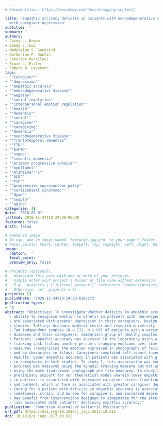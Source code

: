 ```yaml
---
# Documentation: https://wowchemy.com/docs/managing-content/

title: 'Empathic accuracy deficits in patients with neurodegenerative disease: Association
  with caregiver depression'
subtitle: ''
summary: ''
authors:
- Casey L. Brown
- Sandy J. Lwi
- Madeleine S. Goodkind
- Katherine P. Rankin
- Jennifer Merrilees
- Bruce L. Miller
- Robert W. Levenson
tags:
- '"Caregiver"'
- '"depression"'
- '"empathic accuracy"'
- '"neurodegenerative disease"'
- '"empathy"'
- '"social regulation"'
- '"interpersonal emotion regulation"'
- '"health"'
- '"dementia"'
- '"social"'
- '"caregiver"'
- '"caregiving"'
- '"dementia"'
- '"neurodegenerative disease"'
- '"frontotemporal dementia"'
- '"FTD"'
- '"bvFTD"'
- '"svppa"'
- '"semantic dementia"'
- '"primary progressive aphasia"'
- '"nonfluent"'
- '"Alzheimer''s"'
- '"ALS"'
- '"PSP"'
- '"progressive supranuclear palsy"'
- '"corticobasal syndromec"'
- '"dyad"'
- '"couple"'
- '"aging"'
categories: []
date: '2018-01-01'
lastmod: 2020-11-24T18:24:20-05:00
featured: false
draft: false

# Featured image
# To use, add an image named `featured.jpg/png` to your page's folder.
# Focal points: Smart, Center, TopLeft, Top, TopRight, Left, Right, BottomLeft, Bottom, BottomRight.
image:
  caption: ''
  focal_point: ''
  preview_only: false

# Projects (optional).
#   Associate this post with one or more of your projects.
#   Simply enter your project's folder or file name without extension.
#   E.g. `projects = ["internal-project"]` references `content/project/deep-learning/index.md`.
#   Otherwise, set `projects = []`.
projects: []
publishDate: '2020-11-24T23:24:20.010257Z'
publication_types:
- '2'
abstract: "Objectives: To investigate whether deficits in empathic accuracy (i.e.,\
  \ ability to recognize emotion in others) in patients with neurodegenerative disease\
  \ are associated with greater depression in their caregivers. Design: Two cross-sectional\
  \ studies. Setting: Academic medical center and research university. Participants:\
  \ Two independent samples (N = 172, N = 63) of patients with a variety of neurodegenerative\
  \ diseases and their caregivers; comparison group of healthy couples. Measurement:\
  \ Patients' empathic accuracy was assessed in the laboratory using a novel dynamic\
  \ tracking task (rating another person's changing emotions over time) and more traditional\
  \ measures (recognizing the emotion expressed in photographs of facial expressions\
  \ and by characters in films). Caregivers completed self-report inventories of depression.\
  \ Results: Lower empathic accuracy in patients was associated with greater depression\
  \ in caregivers in both studies. In study 1, this association was found when empathic\
  \ accuracy was measured using the dynamic tracking measure but not when measured\
  \ using the more traditional photograph and film measures. In study 2, we found\
  \ preliminary support for our theoretical model wherein lower empathic accuracy\
  \ in patients is associated with increased caregiver stress (loneliness, strain,\
  \ and burden), which in turn is associated with greater caregiver depression. Conclusions:\
  \ Caring for a patient with deficits in empathic accuracy is associated with greater\
  \ loneliness, strain, and burden for caregivers, and increased depression. Caregivers\
  \ may benefit from interventions designed to compensate for the stress and interpersonal\
  \ loss associated with patients' declining empathic accuracy."
publication: '*American Journal of Geriatric Psychiatry*'
url_pdf: https://doi.org/10.1016/j.jagp.2017.10.012
doi: 10.1016/j.jagp.2017.10.012
---
```

